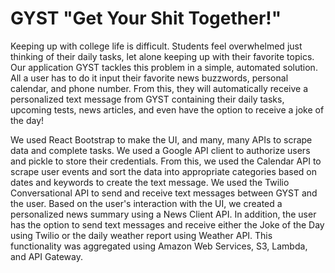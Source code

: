 # GYST "Get Your Shit Together!"

Keeping up with college life is difficult. Students feel overwhelmed just thinking of their daily tasks, let alone keeping up with their favorite topics. Our application GYST tackles this problem in a simple, automated solution. All a user has to do it input their favorite news buzzwords, personal calendar, and phone number. From this, they will automatically receive a personalized text message from GYST containing their daily tasks, upcoming tests, news articles, and even have the option to receive a joke of the day!

We used React Bootstrap to make the UI, and many, many APIs to scrape data and complete tasks. We used a Google API client to authorize users and pickle to store their credentials. From this, we used the Calendar API to scrape user events and sort the data into appropriate categories based on dates and keywords to create the text message. We used the Twilio Conversational API to send and receive text messages between GYST and the user. Based on the user's interaction with the UI, we created a personalized news summary using a News Client API. In addition, the user has the option to send text messages and receive either the Joke of the Day using Twilio or the daily weather report using Weather API. This functionality was aggregated using Amazon Web Services, S3, Lambda, and API Gateway.
